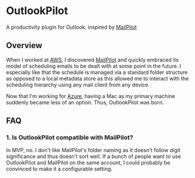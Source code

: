 # OutlookPilot #

A productivity plugin for Outlook, inspired by [MailPilot](http://mindsense.co/mailpilot/)

## Overview ##

When I worked at [AWS](http://www.aws.com), I discovered [MailPilot](http://mindsense.co/mailpilot/) and quickly embraced its model of scheduling emails to be dealt with at some point in the future.  I especially like that the schedule is managed via a standard folder structure as opposed to a local metadata store as this allowed me to interact with the scheduling hierarchy using any mail client from any device.

Now that I'm working for [Azure](http://www.azure.com), having a Mac as my primary machine suddenly became less of an option.  Thus, OutlookPilot was born.

## FAQ ##

### 1. Is OutlookPilot compatible with MailPilot? ###

In MVP, no.  I don't like MailPilot's folder naming as it doesn't follow digit significance and thus doesn't sort well.  If a bunch of people want to use OutlookPilot and MailPilot on the same account, I could probably be convinced to make it a configurable setting.
